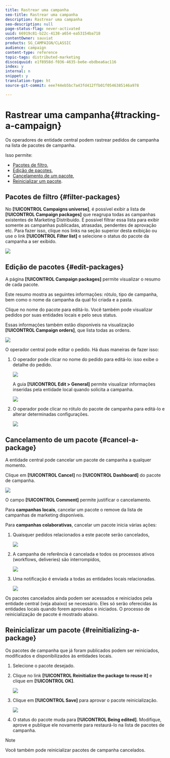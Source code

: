 ```yaml
---
title: Rastrear uma campanha
seo-title: Rastrear uma campanha
description: Rastrear uma campanha
seo-description: null
page-status-flag: never-activated
uuid: 66919c81-b22c-4138-a654-ea53154ba718
contentOwner: sauviat
products: SG_CAMPAIGN/CLASSIC
audience: campaign
content-type: reference
topic-tags: distributed-marketing
discoiquuid: e1f8958d-f036-4635-be6e-ebdbea6ac116
index: y
internal: n
snippet: y
translation-type: ht
source-git-commit: eee744eb5bc7a43fd412ffb01f0546385146a978

---
```



# Rastrear uma campanha{#tracking-a-campaign}

Os operadores de entidade central podem rastrear pedidos de campanha na lista de pacotes de campanha.

Isso permite:

* [Pacotes de filtro](#filter-packages),
* [Edição de pacotes](#edit-packages),
* [Cancelamento de um pacote](#cancel-a-package),
* [Reinicializar um pacote](#reinitializing-a-package).

## Pacotes de filtro {#filter-packages}

No **[!UICONTROL Campaigns universe]**, é possível exibir a lista de **[!UICONTROL Campaign packages]** que reagrupa todas as campanhas existentes de Marketing Distribuído. É possível filtrar essa lista para exibir somente as campanhas publicadas, atrasadas, pendentes de aprovação etc. Para fazer isso, clique nos links na seção superior desta exibição ou use o link **[!UICONTROL Filter list]** e selecione o status do pacote da campanha a ser exibido.

![](assets/mkg_dist_catalog_filter.png)

## Edição de pacotes {#edit-packages}

A página **[!UICONTROL Campaign packages]** permite visualizar o resumo de cada pacote.

Este resumo mostra as seguintes informações: rótulo, tipo de campanha, bem como o nome da campanha da qual foi criada e a pasta.

Clique no nome do pacote para editá-lo. Você também pode visualizar pedidos por suas entidades locais e pelo seus status.

Essas informações também estão disponíveis na visualização **[!UICONTROL Campaign orders]**, que lista todas as ordens.

![](assets/mkg_dist_catalog_op_command_details.png)

O operador central pode editar o pedido. Há duas maneiras de fazer isso:

1. O operador pode clicar no nome do pedido para editá-lo: isso exibe o detalhe do pedido.

   ![](assets/mkg_dist_catalog_op_command_edit1.png)

   A guia **[!UICONTROL Edit > General]** permite visualizar informações inseridas pela entidade local quando solicita a campanha.

   ![](assets/mkg_dist_catalog_op_command_edit1a.png)

1. O operador pode clicar no rótulo do pacote de campanha para editá-lo e alterar determinadas configurações.

   ![](assets/mkg_dist_catalog_op_command_edit2.png)

## Cancelamento de um pacote {#cancel-a-package}

A entidade central pode cancelar um pacote de campanha a qualquer momento.

Clique em **[!UICONTROL Cancel]** no **[!UICONTROL Dashboard]** do pacote de campanha.

![](assets/mkg_dist_cancel_op_from_dashboard.png)

O campo **[!UICONTROL Comment]** permite justificar o cancelamento.

Para **campanhas locais**, cancelar um pacote o remove da lista de campanhas de marketing disponíveis.

Para **campanhas colaborativas**, cancelar um pacote inicia várias ações:

1. Quaisquer pedidos relacionados a este pacote serão cancelados,

   ![](assets/mkg_dist_mutual_op_cancelled.png)

1. A campanha de referência é cancelada e todos os processos ativos (workflows, deliveries) são interrompidos,

   ![](assets/mkg_dist_mutual_op_cancelled1.png)

1. Uma notificação é enviada a todas as entidades locais relacionadas.

   ![](assets/mkg_dist_mutual_op_cancelled2.png)

Os pacotes cancelados ainda podem ser acessados e reiniciados pela entidade central (veja abaixo) se necessário. Eles só serão oferecidas às entidades locais quando forem aprovados e iniciados. O processo de reinicialização de pacote é mostrado abaixo.

## Reinicializar um pacote {#reinitializing-a-package}

Os pacotes de campanha que já foram publicados podem ser reiniciados, modificados e disponibilizados às entidades locais.

1. Selecione o pacote desejado.
1. Clique no link **[!UICONTROL Reinitialize the package to reuse it]** e clique em **[!UICONTROL OK]**.

   ![](assets/mkg_dist_mutual_op_reinit.png)

1. Clique em **[!UICONTROL Save]** para aprovar o pacote reinicialização.

   ![](assets/mkg_dist_mutual_op_reinit2.png)

1. O status do pacote muda para **[!UICONTROL Being edited]**. Modifique, aprove e publique ele novamente para restaurá-lo na lista de pacotes de campanha.

>[!NOTE]
>
>Você também pode reinicializar pacotes de campanha cancelados.


